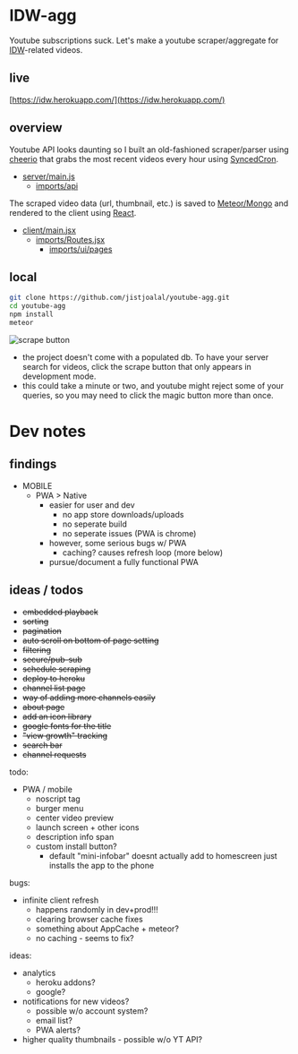 # IDW-agg
Youtube subscriptions suck. Let's make a youtube scraper/aggregate for 
[IDW](https://en.wikipedia.org/wiki/Eric_Weinstein#Intellectual_dark_web)-related videos.


## live
[https://idw.herokuapp.com/](https://idw.herokuapp.com/)


## overview
Youtube API looks daunting so I built an old-fashioned scraper/parser using
[cheerio](https://github.com/cheeriojs)
that grabs the most recent videos every hour using
[SyncedCron](https://github.com/percolatestudio/meteor-synced-cron).

- [server/main.js](https://github.com/jistjoalal/youtube-agg/blob/master/server/main.js)
  - [imports/api](https://github.com/jistjoalal/youtube-agg/blob/master/imports/api)

The scraped video data (url, thumbnail, etc.) is saved to
[Meteor/Mongo](https://docs.meteor.com/#/full/)
and rendered to the client using
[React](https://reactjs.org/).

- [client/main.jsx](https://github.com/jistjoalal/youtube-agg/blob/master/client/main.jsx)
  - [imports/Routes.jsx](https://github.com/jistjoalal/youtube-agg/blob/master/imports/Routes.jsx)
    - [imports/ui/pages](https://github.com/jistjoalal/youtube-agg/blob/master/imports/ui/pages)


## local
```sh
git clone https://github.com/jistjoalal/youtube-agg.git
cd youtube-agg
npm install
meteor
```
![scrape button](https://i.gyazo.com/f69cb90fcf058b402f71c57259f2e576.png)
- the project doesn't come with a populated db. To have your
server search for videos, click the scrape button that only
appears in development mode.
- this could take a minute or two, and youtube might reject some of your
queries, so you may need to click the magic button more than once.

# Dev notes

## findings
- MOBILE
  - PWA > Native
    - easier for user and dev
      - no app store downloads/uploads
      - no seperate build
      - no seperate issues (PWA is chrome)
    - however, some serious bugs w/ PWA
      - caching? causes refresh loop (more below)
    - pursue/document a fully functional PWA


## ideas / todos
- <s>embedded playback</s>
- <s>sorting</s>
- <s>pagination</s>
- <s>auto scroll on bottom of page setting</s>
- <s>filtering</s>
- <s>secure/pub-sub</s>
- <s>schedule scraping</s>
- <s>deploy to heroku</s>
- <s>channel list page</s>
- <s>way of adding more channels easily</s>
- <s>about page</s>
- <s>add an icon library</s>
- <s>google fonts for the title</s>
- <s>"view growth" tracking</s>
- <s>search bar</s>
- <s>channel requests</s>

todo:
- PWA / mobile
  - noscript tag
  - burger menu
  - center video preview
  - launch screen + other icons
  - description info span
  - custom install button?
    - default "mini-infobar" doesnt actually add to homescreen
      just installs the app to the phone

bugs:
- infinite client refresh
  - happens randomly in dev+prod!!!
  - clearing browser cache fixes
  - something about AppCache + meteor?
  - no caching - seems to fix?

ideas:
- analytics
  - heroku addons?
  - google?
- notifications for new videos?
  - possible w/o account system?
  - email list?
  - PWA alerts?
- higher quality thumbnails - possible w/o YT API?
